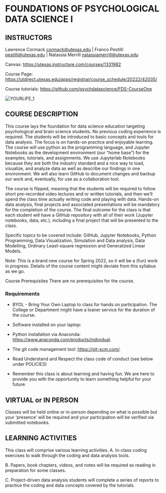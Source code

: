 # FOUNDATIONS OF PSYCHOLOGICAL DATA SCIENCE I

## INSTRUCTORS 

Lawrence Cormack <cormack@utexas.edu> | Franco Pestilli <pestilli@utexas.edu> | Natassia Merrill <natassiamerrill@utexas.edu>

Canvas: https://utexas.instructure.com/courses/1331982 

Course Page: https://utdirect.utexas.edu/apps/registrar/course_schedule/20222/42035/

Course tutorials: https://github.com/psychdatascience/FDS-CourseOne  

![YOURLIFE_1](https://user-images.githubusercontent.com/2119795/148850045-ebc1c54e-bf78-4f36-a0fd-adbb0e42fb7b.png)

## COURSE DESCRIPTION

This course lays the foundation for data science education targeting psychological and brain science students. No previous coding experience is required. The students will be introduced to basic concepts and tools for data analysis. The focus is on hands-on practice and enjoyable learning. The course will use python as the programming language, and Jupyter Notebooks as the development environment (our “home base”) for the examples, tutorials, and assignments. We use Jupyterlab Notebooks because they are both the industry standard and a nice way to load, visualize, and analyze data as well as describe our findings in one environment.  We will also learn GitHub to document changes and backup our work and, eventually, for use as a collaboration tool. 

The course is flipped, meaning that the students will be required to follow short pre-recorded video lectures and or written tutorials, and then we’ll spend the class time actually writing code and playing with data. Hands-on data analysis, final projects and associated presentations will be mandatory for the completion of the course. The final outcome for the class is that each student will have a GitHub repository with all of their work (Jupyter notebooks, data, etc.), including a final project that will be presented to the class. 

Specific topics to be covered include: GitHub, Jupyter Notebooks, Python Programming, Data Visualization, Simulation and Data analysis, Data Modelling, Ordinary Least-square regression and Generalized Linear Models. 

Note: This is a brand new course for Spring 2022, so it will be a (fun) work in progress. Details of the course content might deviate from this syllabus as we go.

Course Prerequisites There are no prerequisites for the course.

### Requirements

- BYOL - Bring Your Own Laptop to class for hands on participation. The College or Department might have a loaner service for the duration of the course.

- Software installed on your laptop:

 - Python installation via Anaconda: https://www.anaconda.com/products/individual.
 - The git code management tool: https://git-scm.com/.

- Read Understand and Respect the class code of conduct (see below under POLICIES)
- Remember this class is about learning and having fun. We are here to provide you with the opportunity to learn something helpful for your future.

## VIRTUAL or IN PERSON

Classes will be held online or in-person depending on what is possible but your ‘presence’ will be required and your participation will be verified via submitted notebooks. 

## LEARNING ACTIVITIES
This class will comprise various learning activities. 
A. In-class coding exercises to walk through the coding and data analysis tools. 

B. Papers, book chapters, videos, and notes will be required as reading in preparation for some classes. 

C. Project-driven data analysis students will complete a series of reports to practice the coding and data concepts covered by the tutorials.

